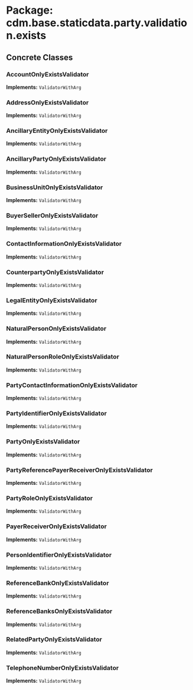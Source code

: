 # Package: cdm.base.staticdata.party.validation.exists

## Concrete Classes

### AccountOnlyExistsValidator
**Implements:** `ValidatorWithArg` 

### AddressOnlyExistsValidator
**Implements:** `ValidatorWithArg` 

### AncillaryEntityOnlyExistsValidator
**Implements:** `ValidatorWithArg` 

### AncillaryPartyOnlyExistsValidator
**Implements:** `ValidatorWithArg` 

### BusinessUnitOnlyExistsValidator
**Implements:** `ValidatorWithArg` 

### BuyerSellerOnlyExistsValidator
**Implements:** `ValidatorWithArg` 

### ContactInformationOnlyExistsValidator
**Implements:** `ValidatorWithArg` 

### CounterpartyOnlyExistsValidator
**Implements:** `ValidatorWithArg` 

### LegalEntityOnlyExistsValidator
**Implements:** `ValidatorWithArg` 

### NaturalPersonOnlyExistsValidator
**Implements:** `ValidatorWithArg` 

### NaturalPersonRoleOnlyExistsValidator
**Implements:** `ValidatorWithArg` 

### PartyContactInformationOnlyExistsValidator
**Implements:** `ValidatorWithArg` 

### PartyIdentifierOnlyExistsValidator
**Implements:** `ValidatorWithArg` 

### PartyOnlyExistsValidator
**Implements:** `ValidatorWithArg` 

### PartyReferencePayerReceiverOnlyExistsValidator
**Implements:** `ValidatorWithArg` 

### PartyRoleOnlyExistsValidator
**Implements:** `ValidatorWithArg` 

### PayerReceiverOnlyExistsValidator
**Implements:** `ValidatorWithArg` 

### PersonIdentifierOnlyExistsValidator
**Implements:** `ValidatorWithArg` 

### ReferenceBankOnlyExistsValidator
**Implements:** `ValidatorWithArg` 

### ReferenceBanksOnlyExistsValidator
**Implements:** `ValidatorWithArg` 

### RelatedPartyOnlyExistsValidator
**Implements:** `ValidatorWithArg` 

### TelephoneNumberOnlyExistsValidator
**Implements:** `ValidatorWithArg` 

